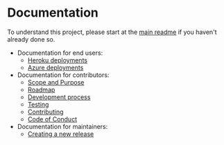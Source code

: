 Documentation
===

To understand this project, please start at the [main readme](../README.md) if you haven't already done so.

- Documentation for end users:
    - [Heroku deployments](heroku_deployments.md)
    - [Azure deployments](azure_deployments.md)
- Documentation for contributors:
    - [Scope and Purpose](scope_purpose.md)
    - [Roadmap](roadmap.md)
    - [Development process](development_process.md)
    - [Testing](../integration_tests/README.md)
    - [Contributing](contributing.md)
    - [Code of Conduct](code_of_conduct.md)
- Documentation for maintainers:    
    - [Creating a new release](creating_release.md)
